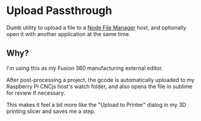 # Upload Passthrough

Dumb utility to upload a file to a [Node File Manager](https://github.com/efeiefei/node-file-manager) host, and optionally
open it with another application at the same time.

## Why?

I'm using this as my Fusion 360 manufacturing external editor.

After post-processing a project, the gcode is automatically uploaded to my
Raspberry Pi CNCjs host's watch folder, and also opens the file in sublime for review if necessary.

This makes it feel a bit more like the "Upload to Printer" dialog in my 3D printing slicer and saves me a step. 


